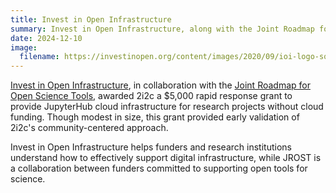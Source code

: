 ```yaml
---
title: Invest in Open Infrastructure
summary: Invest in Open Infrastructure, along with the Joint Roadmap for Open Science Tools, awarded 2i2c a $5,000 rapid response grant to fund JupyterHub cloud infrastructure for projects without cloud funding.
date: 2024-12-10
image:
  filename: https://investinopen.org/content/images/2020/09/ioi-logo-sq-1.png
---
```


[Invest in Open Infrastructure](https://investinopen.org), in collaboration with the [Joint Roadmap for Open Science Tools](https://jrost.org), awarded 2i2c a $5,000 rapid response grant to provide JupyterHub cloud infrastructure for research projects without cloud funding. Though modest in size, this grant provided early validation of 2i2c's community-centered approach.

Invest in Open Infrastructure helps funders and research institutions understand how to effectively support digital infrastructure, while JROST is a collaboration between funders committed to supporting open tools for science.